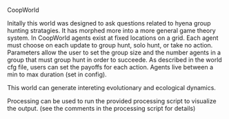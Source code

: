 CoopWorld

Initally this world was designed to ask questions related to hyena group hunting stratagies.
It has morphed more into a more general game theory system.
In CoopWorld agents exist at fixed locations on a grid. Each agent must choose on each
update to group hunt, solo hunt, or take no action. Parameters allow the user to set the
group size and the number agents in a group that must group hunt in order to succeede.
As described in the world cfg file, users can set the payoffs for each action. Agents live
between a min to max duration (set in config).

This world can generate intereting evolutionary and ecological dynamics.

Processing can be used to run the provided processing script to visualize the output.
(see the comments in the processing script for details)
